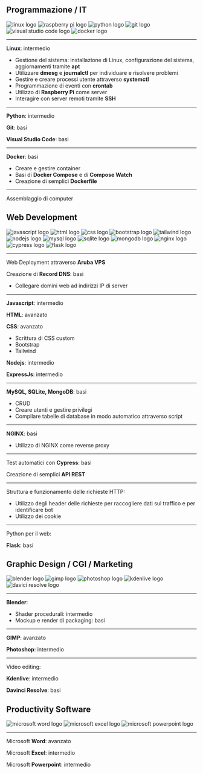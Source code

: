 
## Programmazione / IT

![linux logo](images/linux.png) ![raspberry pi logo](images/raspberry_pi.png) ![python logo](images/python.png) ![git logo](images/git.png) ![visual studio code logo](images/vscode.png) ![docker logo](images/docker.png)

---

**Linux**: intermedio
- Gestione del sistema: installazione di Linux, configurazione del sistema, aggiornamenti tramite **apt**
- Utilizzare **dmesg** e **journalctl** per individuare e risolvere problemi
- Gestire e creare processi utente attraverso **systemctl**
- Programmazione di eventi con **crontab**
- Utilizzo di **Raspberry Pi** come server
- Interagire con server remoti tramite **SSH**

---

**Python**: intermedio

**Git**: basi

**Visual Studio Code**: basi

---

**Docker**: basi
- Creare e gestire container
- Basi di **Docker Compose** e di **Compose Watch**
- Creazione di semplici **Dockerfile**

---

Assemblaggio di computer

## Web Development

![javascript logo](images/javascript.png) ![html logo](images/html.png) ![css logo](images/css.png) ![bootstrap logo](images/bootstrap.png) ![tailwind logo](images/tailwind.png) ![nodejs logo](images/nodejs.png) ![mysql logo](images/mysql.png) ![sqlite logo](images/sqlite.png) ![mongodb logo](images/mongodb.png) ![nginx logo](images/nginx.png) ![cypress logo](images/cypress.png) ![flask logo](images/flask.png)

---

Web Deployment attraverso **Aruba VPS**

Creazione di **Record DNS**: basi
- Collegare domini web ad indirizzi IP di server

---

**Javascript**: intermedio

**HTML**: avanzato

**CSS**: avanzato
- Scrittura di CSS custom
- Bootstrap
- Tailwind

**Nodejs**: intermedio

**ExpressJs**: intermedio

---

**MySQL, SQLite, MongoDB**: basi
- CRUD
- Creare utenti e gestire privilegi
- Compilare tabelle di database in modo automatico attraverso script

---

**NGINX**: basi
- Utilizzo di NGINX come reverse proxy

---

Test automatici con **Cypress**: basi

Creazione di semplici **API REST**

---

Struttura e funzionamento delle richieste HTTP:
- Utilizzo degli header delle richieste per raccogliere dati sul traffico e per identificare bot
- Utilizzo dei cookie

---

Python per il web:

**Flask**: basi

## Graphic Design / CGI / Marketing

![blender logo](images/blender.png) ![gimp logo](images/gimp.png) ![photoshop logo](images/photoshop.png) ![kdenlive logo](images/kdenlive.png) ![davici resolve logo](images/davinci_resolve.png)

---

**Blender**:
- Shader procedurali: intermedio
- Mockup e render di packaging: basi

---

**GIMP**: avanzato

**Photoshop**: intermedio

---

Video editing:

**Kdenlive**: intermedio

**Davinci Resolve**: basi

## Productivity Software

![microsoft word logo](images/word.png) ![microsoft excel logo](images/excel.png) ![microsoft powerpoint logo](images/powerpoint.png) 

---

Microsoft **Word**: avanzato

Microsoft **Excel**: intermedio

Microsoft **Powerpoint**: intermedio